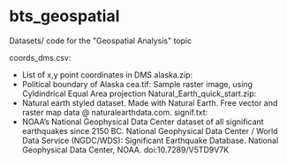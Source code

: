 # bts_geospatial
Datasets/ code for the "Geospatial Analysis" topic

coords_dms.csv:
- List of x,y point coordinates in DMS
alaska.zip:
- Political boundary of Alaska
cea.tif:
Sample raster image, using Cyldindrical Equal Area projection
Natural_Earth_quick_start.zip:
- Natural earth styled dataset. Made with Natural Earth. Free vector and raster map data @ naturalearthdata.com.
signif.txt:
- NOAA’s National Geophysical Data Center dataset of all significant earthquakes since 2150 BC. National Geophysical Data Center / World Data Service (NGDC/WDS): Significant Earthquake Database. National Geophysical Data Center, NOAA. doi:10.7289/V5TD9V7K
